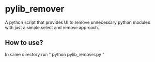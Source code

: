 # pylib_remover
A python script that provides UI to remove unnecessary python modules with just a simple select and remove approach. 

## How to use?

In same directory run " python pylib_remover.py " 
